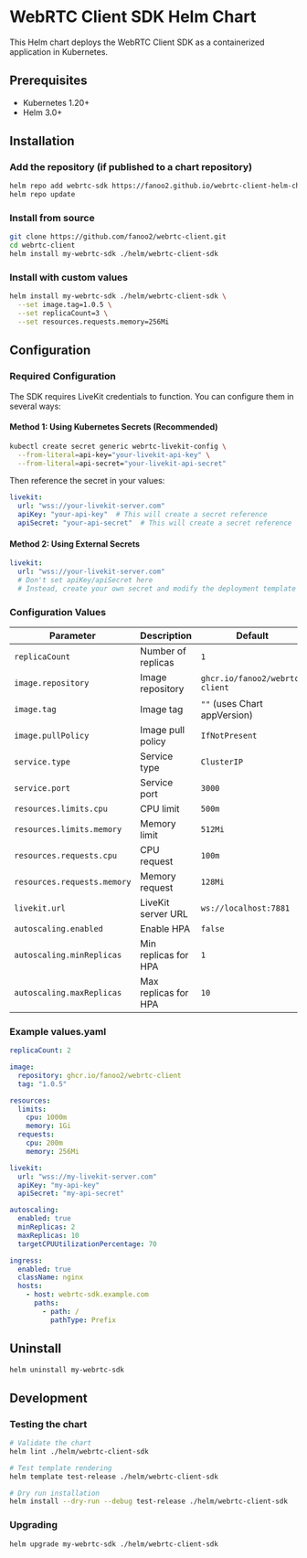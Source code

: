 # WebRTC Client SDK Helm Chart

This Helm chart deploys the WebRTC Client SDK as a containerized application in Kubernetes.

## Prerequisites

- Kubernetes 1.20+
- Helm 3.0+

## Installation

### Add the repository (if published to a chart repository)

```bash
helm repo add webrtc-sdk https://fanoo2.github.io/webrtc-client-helm-charts
helm repo update
```

### Install from source

```bash
git clone https://github.com/fanoo2/webrtc-client.git
cd webrtc-client
helm install my-webrtc-sdk ./helm/webrtc-client-sdk
```

### Install with custom values

```bash
helm install my-webrtc-sdk ./helm/webrtc-client-sdk \
  --set image.tag=1.0.5 \
  --set replicaCount=3 \
  --set resources.requests.memory=256Mi
```

## Configuration

### Required Configuration

The SDK requires LiveKit credentials to function. You can configure them in several ways:

#### Method 1: Using Kubernetes Secrets (Recommended)

```bash
kubectl create secret generic webrtc-livekit-config \
  --from-literal=api-key="your-livekit-api-key" \
  --from-literal=api-secret="your-livekit-api-secret"
```

Then reference the secret in your values:

```yaml
livekit:
  url: "wss://your-livekit-server.com"
  apiKey: "your-api-key"  # This will create a secret reference
  apiSecret: "your-api-secret"  # This will create a secret reference
```

#### Method 2: Using External Secrets

```yaml
livekit:
  url: "wss://your-livekit-server.com"
  # Don't set apiKey/apiSecret here
  # Instead, create your own secret and modify the deployment template
```

### Configuration Values

| Parameter | Description | Default |
|-----------|-------------|---------|
| `replicaCount` | Number of replicas | `1` |
| `image.repository` | Image repository | `ghcr.io/fanoo2/webrtc-client` |
| `image.tag` | Image tag | `""` (uses Chart appVersion) |
| `image.pullPolicy` | Image pull policy | `IfNotPresent` |
| `service.type` | Service type | `ClusterIP` |
| `service.port` | Service port | `3000` |
| `resources.limits.cpu` | CPU limit | `500m` |
| `resources.limits.memory` | Memory limit | `512Mi` |
| `resources.requests.cpu` | CPU request | `100m` |
| `resources.requests.memory` | Memory request | `128Mi` |
| `livekit.url` | LiveKit server URL | `ws://localhost:7881` |
| `autoscaling.enabled` | Enable HPA | `false` |
| `autoscaling.minReplicas` | Min replicas for HPA | `1` |
| `autoscaling.maxReplicas` | Max replicas for HPA | `10` |

### Example values.yaml

```yaml
replicaCount: 2

image:
  repository: ghcr.io/fanoo2/webrtc-client
  tag: "1.0.5"

resources:
  limits:
    cpu: 1000m
    memory: 1Gi
  requests:
    cpu: 200m
    memory: 256Mi

livekit:
  url: "wss://my-livekit-server.com"
  apiKey: "my-api-key"
  apiSecret: "my-api-secret"

autoscaling:
  enabled: true
  minReplicas: 2
  maxReplicas: 10
  targetCPUUtilizationPercentage: 70

ingress:
  enabled: true
  className: nginx
  hosts:
    - host: webrtc-sdk.example.com
      paths:
        - path: /
          pathType: Prefix
```

## Uninstall

```bash
helm uninstall my-webrtc-sdk
```

## Development

### Testing the chart

```bash
# Validate the chart
helm lint ./helm/webrtc-client-sdk

# Test template rendering
helm template test-release ./helm/webrtc-client-sdk

# Dry run installation
helm install --dry-run --debug test-release ./helm/webrtc-client-sdk
```

### Upgrading

```bash
helm upgrade my-webrtc-sdk ./helm/webrtc-client-sdk
```